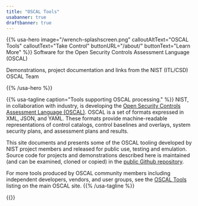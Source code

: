 ```yaml
---
title: "OSCAL Tools"
usabanner: true
draftbanner: true
---
```

{{% usa-hero image="/wrench-splashscreen.png" calloutAltText="OSCAL Tools" calloutText="Take Control" buttonURL="/about/" buttonText="Learn More" %}}
Software for the Open Security Controls Assessment Language (OSCAL)

Demonstrations, project documentation and links from the NIST (ITL/CSD) OSCAL Team

{{% /usa-hero %}}

{{% usa-tagline caption="Tools supporting OSCAL processing." %}}
NIST, in collaboration with industry, is developing the [Open Security Controls Assessment Language (OSCAL)](http://pages.nist.gov/OSCAL). OSCAL is a set of formats expressed in XML, JSON, and YAML. These formats provide machine-readable representations of control catalogs, control baselines and overlays, system security plans, and assessment plans and results.

This site documents and presents some of the OSCAL tooling developed by NIST project members and released for public use, testing and emulation. Source code for projects and demonstrations described here is maintained (and can be examined, cloned or copied) in the [public Github repository](https://github.com/usnistgov/oscal-tools "Github repo").

For more tools produced by OSCAL community members including independent developers, vendors, and user groups, see the [OSCAL Tools](https://pages.nist.gov/OSCAL/tools/ "OSCAL Tools") listing on the main OSCAL site.
{{% /usa-tagline %}}

{{<usa-section>}}
